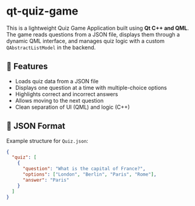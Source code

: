# qt-quiz-game
This is a lightweight Quiz Game Application built using **Qt C++ and QML**. The game reads questions from a JSON file, displays them through a dynamic QML interface, and manages quiz logic with a custom `QAbstractListModel` in the backend.

## 🚀 Features

- Loads quiz data from a JSON file
- Displays one question at a time with multiple-choice options
- Highlights correct and incorrect answers
- Allows moving to the next question
- Clean separation of UI (QML) and logic (C++)

## 📁 JSON Format

Example structure for `Quiz.json`:

```json
{
  "quiz": [
    {
      "question": "What is the capital of France?",
      "options": ["London", "Berlin", "Paris", "Rome"],
      "answer": "Paris"
    }
  ]
}

